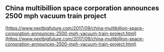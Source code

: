 ## China multibillion space corporation announces 2500 mph vacuum train project
  
  [https://www.nextbigfuture.com/2017/09/china-multibillion-space-corporation-announces-2500-mph-vacuum-train-project.html](https://www.nextbigfuture.com/2017/09/china-multibillion-space-corporation-announces-2500-mph-vacuum-train-project.html)